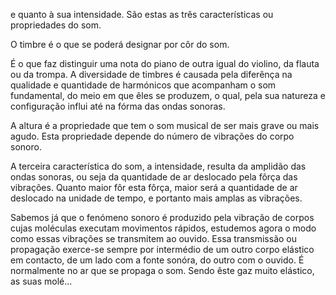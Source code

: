 e quanto à sua intensidade. São estas as três
características ou propriedades do som.

O timbre é o que se poderá designar por côr do
som.

É o que faz distinguir uma nota do piano de 
outra igual do violino, da flauta ou da trompa. A
diversidade de timbres é causada pela diferênça na
qualidade e quantidade de harmónicos que 
acompanham o som fundamental, do meio em que êles
se produzem, o qual, pela sua natureza e
configuração influi até na fórma das ondas sonoras.

A altura é a propriedade que tem o som 
musical de ser mais grave ou mais agudo. Esta
propriedade depende do número de vibrações do corpo
sonoro.

A terceira característica do som, a intensidade,
resulta da amplidão das ondas sonoras, ou seja da
quantidade de ar deslocado pela fôrça das
vibrações. Quanto maior fôr esta fôrça, maior será a
quantidade de ar deslocado na unidade de tempo,
e portanto mais amplas as vibrações.

Sabemos já que o fenómeno sonoro é produzido 
pela vibração de corpos cujas moléculas executam
movimentos rápidos, estudemos agora o modo
como essas vibrações se transmitem ao ouvido. Essa
transmissão ou propagação exerce-se sempre por
intermédio de um outro corpo elástico em
contacto, de um lado com a fonte sonóra, do outro com
o ouvido. É normalmente no ar que se propaga o
som. Sendo êste gaz muito elástico, as suas molé...
